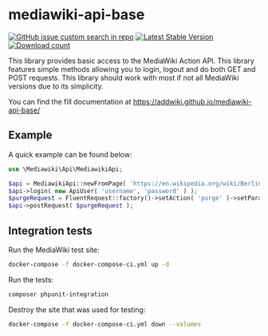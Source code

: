 # mediawiki-api-base

[![GitHub issue custom search in repo](https://img.shields.io/github/issues-search/addwiki/addwiki?label=issues&query=is%3Aissue%20is%3Aopen%20%5Bmediawiki-api-base%5D)](https://github.com/addwiki/addwiki/issues?q=is%3Aissue+is%3Aopen+%5Bmediawiki-api-base%5D+)
[![Latest Stable Version](https://poser.pugx.org/addwiki/mediawiki-api-base/version.png)](https://packagist.org/packages/addwiki/mediawiki-api-base)
[![Download count](https://poser.pugx.org/addwiki/mediawiki-api-base/d/total.png)](https://packagist.org/packages/addwiki/mediawiki-api-base)

This library provides basic access to the MediaWiki Action API.
This library features simple methods allowing you to login, logout and do both GET and POST requests.
This library should work with most if not all MediaWiki versions due to its simplicity.

You can find the fill documentation at https://addwiki.github.io/mediawiki-api-base/

## Example

A quick example can be found below:

```php
use \Mediawiki\Api\MediawikiApi;

$api = MediawikiApi::newFromPage( 'https://en.wikipedia.org/wiki/Berlin' );
$api->login( new ApiUser( 'username', 'password' ) );
$purgeRequest = FluentRequest::factory()->setAction( 'purge' )->setParam( 'titles', 'Berlin' );
$api->postRequest( $purgeRequest );
```

## Integration tests

Run the MediaWiki test site:

```sh
docker-compose -f docker-compose-ci.yml up -d
```

Run the tests:

```sh
composer phpunit-integration
```

Destroy the site that was used for testing:

```sh
docker-compose -f docker-compose-ci.yml down --volumes
```
